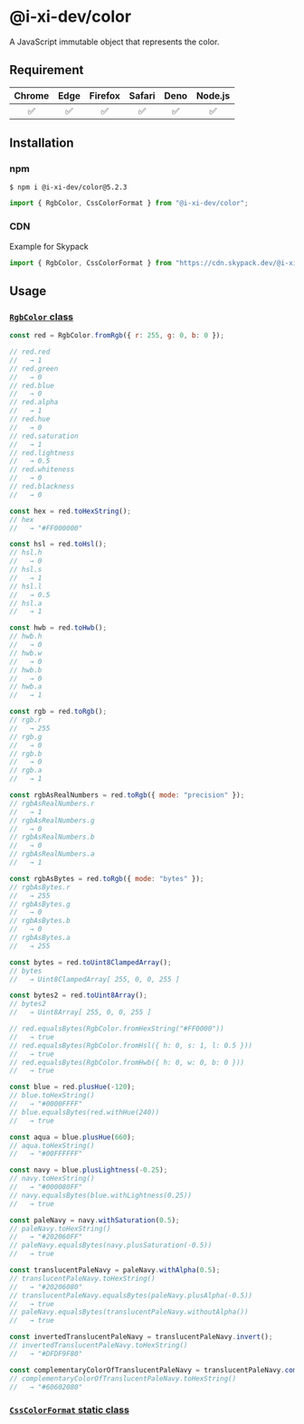 # @i-xi-dev/color

A JavaScript immutable object that represents the color.


## Requirement

| Chrome | Edge | Firefox | Safari | Deno | Node.js |
| :---: | :---: | :---: | :---: | :---: | :---: |
| ✅ | ✅ | ✅ | ✅ | ✅ | ✅ |


## Installation

### npm

```console
$ npm i @i-xi-dev/color@5.2.3
```

```javascript
import { RgbColor, CssColorFormat } from "@i-xi-dev/color";
```

### CDN

Example for Skypack
```javascript
import { RgbColor, CssColorFormat } from "https://cdn.skypack.dev/@i-xi-dev/color@5.2.3";
```

## Usage

### [`RgbColor` class](https://doc.deno.land/https://raw.githubusercontent.com/i-xi-dev/color.es/5.2.3/mod.ts/~/RgbColor)

```javascript
const red = RgbColor.fromRgb({ r: 255, g: 0, b: 0 });

// red.red
//   → 1
// red.green
//   → 0
// red.blue
//   → 0
// red.alpha
//   → 1
// red.hue
//   → 0
// red.saturation
//   → 1
// red.lightness
//   → 0.5
// red.whiteness
//   → 0
// red.blackness
//   → 0

const hex = red.toHexString();
// hex
//   → "#FF000000"

const hsl = red.toHsl();
// hsl.h
//   → 0
// hsl.s
//   → 1
// hsl.l
//   → 0.5
// hsl.a
//   → 1

const hwb = red.toHwb();
// hwb.h
//   → 0
// hwb.w
//   → 0
// hwb.b
//   → 0
// hwb.a
//   → 1

const rgb = red.toRgb();
// rgb.r
//   → 255
// rgb.g
//   → 0
// rgb.b
//   → 0
// rgb.a
//   → 1

const rgbAsRealNumbers = red.toRgb({ mode: "precision" });
// rgbAsRealNumbers.r
//   → 1
// rgbAsRealNumbers.g
//   → 0
// rgbAsRealNumbers.b
//   → 0
// rgbAsRealNumbers.a
//   → 1

const rgbAsBytes = red.toRgb({ mode: "bytes" });
// rgbAsBytes.r
//   → 255
// rgbAsBytes.g
//   → 0
// rgbAsBytes.b
//   → 0
// rgbAsBytes.a
//   → 255

const bytes = red.toUint8ClampedArray();
// bytes
//   → Uint8ClampedArray[ 255, 0, 0, 255 ]

const bytes2 = red.toUint8Array();
// bytes2
//   → Uint8Array[ 255, 0, 0, 255 ]

// red.equalsBytes(RgbColor.fromHexString("#FF0000"))
//   → true
// red.equalsBytes(RgbColor.fromHsl({ h: 0, s: 1, l: 0.5 }))
//   → true
// red.equalsBytes(RgbColor.fromHwb({ h: 0, w: 0, b: 0 }))
//   → true

const blue = red.plusHue(-120);
// blue.toHexString()
//   → "#0000FFFF"
// blue.equalsBytes(red.withHue(240))
//   → true

const aqua = blue.plusHue(660);
// aqua.toHexString()
//   → "#00FFFFFF"

const navy = blue.plusLightness(-0.25);
// navy.toHexString()
//   → "#000080FF"
// navy.equalsBytes(blue.withLightness(0.25))
//   → true

const paleNavy = navy.withSaturation(0.5);
// paleNavy.toHexString()
//   → "#202060FF"
// paleNavy.equalsBytes(navy.plusSaturation(-0.5))
//   → true

const translucentPaleNavy = paleNavy.withAlpha(0.5);
// translucentPaleNavy.toHexString()
//   → "#20206080"
// translucentPaleNavy.equalsBytes(paleNavy.plusAlpha(-0.5))
//   → true
// paleNavy.equalsBytes(translucentPaleNavy.withoutAlpha())
//   → true

const invertedTranslucentPaleNavy = translucentPaleNavy.invert();
// invertedTranslucentPaleNavy.toHexString()
//   → "#DFDF9F80"

const complementaryColorOfTranslucentPaleNavy = translucentPaleNavy.complementary();
// complementaryColorOfTranslucentPaleNavy.toHexString()
//   → "#60602080"

```


### [`CssColorFormat` static class](https://doc.deno.land/https://raw.githubusercontent.com/i-xi-dev/color.es/5.2.3/mod.ts/~/CssColorFormat)

```javascript
 
```

